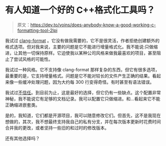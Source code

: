 # 有人知道一个好的 C++格式化工具吗？

> 原文：<https://dev.to/voins/does-anybody-know-a-good-working-c-formatting-tool-2lpi>

我试过 [clang-format](https://clang.llvm.org/docs/ClangFormat.html) 。它没有做我需要的，它不是很灵活，作者拒绝创建额外的格式选项。但对我来说，主要的问题是它不能进行增量格式化。我不能说:只做缩进，让其他一切保持原样。它迫使我以某种公司风格来做我最喜欢的项目，甚至阻止了尝试风格的可能性。

我试过一种风格。它不支持像 clang-format 那样复杂的东西，但它有很多选项，最重要的是，它支持增量格式。问题是它不能对较长的文件产生正确的结果。看起来像一些缓冲处理问题，因为大约每 300 行变得奇怪。有时甚至有语法错误。

我试过[不信任](http://uncrustify.sourceforge.net)。到目前为止，这是最好的选择，但它仍有一些缺点。这个配置非常神秘，我不能说它有足够的文档记录。我可以配置它只做缩进。和...看起来它不能正确缩进嵌套类。

是的，我知道，它们都是开源项目，我可以随意修改它们。但首先，这不是我现在想做的，其次，我不想最终支持我自己的私有分支，并在每次版本更新时花费时间合并我的更改，或者坚持一些旧的和过时的修改版本。

还有其他选择吗？